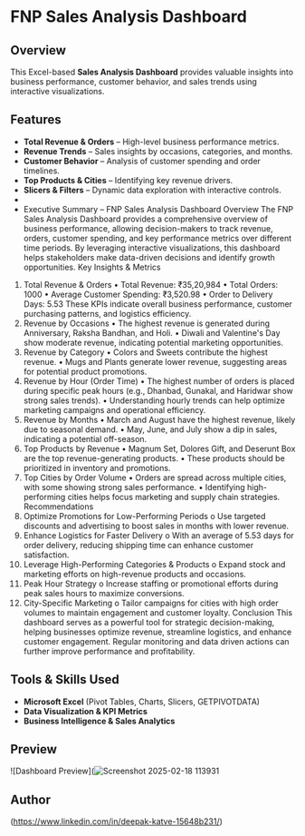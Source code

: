 # FNP Sales Analysis Dashboard  

## Overview  
This Excel-based **Sales Analysis Dashboard** provides valuable insights into business performance, customer behavior, and sales trends using interactive visualizations.  

## Features  
- **Total Revenue & Orders** – High-level business performance metrics.  
- **Revenue Trends** – Sales insights by occasions, categories, and months.  
- **Customer Behavior** – Analysis of customer spending and order timelines.  
- **Top Products & Cities** – Identifying key revenue drivers.  
- **Slicers & Filters** – Dynamic data exploration with interactive controls.
- 
- Executive Summary –  FNP Sales Analysis Dashboard 
Overview 
The FNP Sales Analysis Dashboard provides a comprehensive overview of business performance, 
allowing decision-makers to track revenue, orders, customer spending, and key performance metrics 
over different time periods. By leveraging interactive visualizations, this dashboard helps 
stakeholders make data-driven decisions and identify growth opportunities. 
Key Insights & Metrics 
1. Total Revenue & Orders 
• Total Revenue: ₹35,20,984 
• Total Orders: 1000 
• Average Customer Spending: ₹3,520.98 
• Order to Delivery Days: 5.53 
These KPIs indicate overall business performance, customer purchasing patterns, and logistics 
efficiency. 
2. Revenue by Occasions 
• The highest revenue is generated during Anniversary, Raksha Bandhan, and Holi. 
• Diwali and Valentine's Day show moderate revenue, indicating potential marketing 
opportunities. 
3. Revenue by Category 
• Colors and Sweets contribute the highest revenue. 
• Mugs and Plants generate lower revenue, suggesting areas for potential product 
promotions. 
4. Revenue by Hour (Order Time) 
• The highest number of orders is placed during specific peak hours (e.g., Dhanbad, Gunakal, 
and Haridwar show strong sales trends). 
• Understanding hourly trends can help optimize marketing campaigns and operational 
efficiency. 
5. Revenue by Months 
• March and August have the highest revenue, likely due to seasonal demand. 
• May, June, and July show a dip in sales, indicating a potential off-season. 
6. Top Products by Revenue 
• Magnum Set, Dolores Gift, and Deserunt Box are the top revenue-generating products. 
• These products should be prioritized in inventory and promotions. 
7. Top Cities by Order Volume 
• Orders are spread across multiple cities, with some showing strong sales performance. 
• Identifying high-performing cities helps focus marketing and supply chain strategies. 
Recommendations 
1. Optimize Promotions for Low-Performing Periods 
o Use targeted discounts and advertising to boost sales in months with lower revenue. 
2. Enhance Logistics for Faster Delivery 
o With an average of 5.53 days for order delivery, reducing shipping time can enhance 
customer satisfaction. 
3. Leverage High-Performing Categories & Products 
o Expand stock and marketing efforts on high-revenue products and occasions. 
4. Peak Hour Strategy 
o Increase staffing or promotional efforts during peak sales hours to maximize 
conversions. 
5. City-Specific Marketing 
o Tailor campaigns for cities with high order volumes to maintain engagement and 
customer loyalty. 
Conclusion 
This dashboard serves as a powerful tool for strategic decision-making, helping businesses optimize 
revenue, streamline logistics, and enhance customer engagement. Regular monitoring and data
driven actions can further improve performance and profitability. 

## Tools & Skills Used  
- **Microsoft Excel** (Pivot Tables, Charts, Slicers, GETPIVOTDATA)  
- **Data Visualization & KPI Metrics**  
- **Business Intelligence & Sales Analytics**   

## Preview  
![Dashboard Preview](![Screenshot 2025-02-18 113931](https://github.com/user-attachments/assets/40566edc-92ec-47eb-92a8-69f8cb049230) 

## Author  
(https://www.linkedin.com/in/deepak-katve-15648b231/) 
